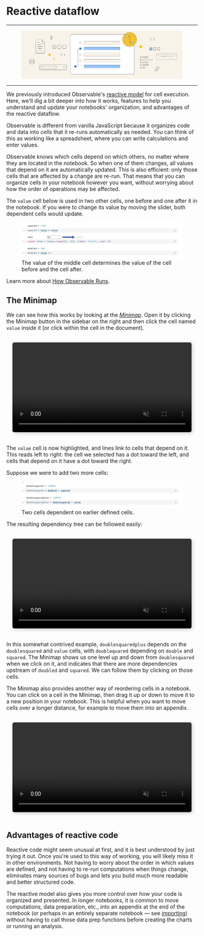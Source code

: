 # Reactive dataflow

---

<figure>
  <img
    class="screenshot w-80"
    src="./assets/new-users-course-minimap.png" alt="An illustration of some data related icons and objects."
  />
</figure>

---

We previously introduced Observable's [reactive model](https://observablehq.com/d/b64494e58131b26a?collection=@observablehq/intro-to-observable#cell-51) for cell execution. Here, we'll dig a bit deeper into how it works, features to help you understand and update your notebooks' organization, and advantages of the reactive dataflow.

Observable is different from vanilla JavaScript because it organizes code and data into _cells_ that it re-runs automatically as needed. You can think of this as working like a spreadsheet, where you can write calculations and enter values. 

Observable knows which cells depend on which others, no matter where they are located in the notebook. So when one of them changes, all values that depend on it are automatically updated. This is also efficient: only those cells that are affected by a change are re-run. That means that you can organize cells in your notebook however you want, without worrying about how the order of operations may be affected. 

The `value` cell below is used in two other cells, one before and one after it in the notebook. If you were to change its value by moving the slider, both dependent cells would update.

<figure>
  <img
    class="screenshot w-80"
    src="./assets/reactiveFlow.png" alt="A screenshot of three cells. There is a slider determining the value of the middle cell. The first and third cells are dependent on the value of the middle cell. Changing the value of the middle cell affects both the value of the first cell and the third."
  />
  <figcaption>The value of the middle cell determines the value of the cell before and the cell after.</figcaption>
</figure>

Learn more about [How Observable Runs](https://observablehq.com/@observablehq/how-observable-runs). 

## The Minimap

We can see how this works by looking at the [_Minimap_](https://observablehq.com/@observablehq/minimap?collection=@observablehq/visualizing-debugging-notebooks). Open it by clicking the Minimap button in the sidebar on the right and then click the cell named `value` inside it (or click within the cell in the document).

<div style="max-width: 640px; border-radius: 5px; overflow: hidden; padding: 1rem;">
    <video src="./assets/minimap2.mov" alt="User clicks on the Minimap pane, which pulls up a dependency tree view of all the cells in the notebook. The user then clicks on each cell in the Minimap to see if it has upstream or downstream dependencies." style="width: 100%; border-radius: 5px; box-shadow: 3px 3px 10px #ccc;" autoplay loop muted></video>
</div>

The `value` cell is now highlighted, and lines link to cells that depend on it. This reads left to right: the cell we selected has a dot toward the left, and cells that depend on it have a dot toward the right.

Suppose we were to add two more cells:

<figure>
  <img
    class="screenshot w-80"
    src="./assets/twoMoreCells.png" alt="A screenshot of two open JavaScript cells. The first cell defines `doublesquared`, which multiplies the values of two previously defined cells and another cell `doublesquaredplus`, which adds the value of `doublesquared` to our original `value` defined earlier."
  />
  <figcaption>Two cells dependent on earlier defined cells.</figcaption>
</figure>

The resulting dependency tree can be followed easily:

<div style="max-width: 640px; border-radius: 5px; overflow: hidden; padding: 1rem;">
    <video src="./assets/minimap.mov" alt="User clicks on the Minimap pane, which pulls up a dependency tree view of all the cells in the notebook. The user then clicks on each cell in the Minimap to see if it has upstream or downstream dependencies." style="width: 100%; border-radius: 5px; box-shadow: 3px 3px 10px #ccc;" autoplay loop muted></video>
</div>

In this somewhat contrived example, `doublesquaredplus` depends on the `doublesquared` and `value` cells, with `doublequared` depending on `double` and `squared`. The Minimap shows us one level up and down from `doublesquared` when we click on it, and indicates that there are more dependencies upstream of `doubled` and `squared`. We can follow them by clicking on those cells.

The Minimap also provides another way of reordering cells in a notebook. You can click on a cell in the Minimap, then drag it up or down to move it to a new position in your notebook. This is helpful when you want to move cells over a longer distance, for example to move them into an appendix.

<div style="max-width: 640px; border-radius: 5px; overflow: hidden; padding: 1rem;">
    <video src="./assets/minimap3.mov" alt="User has an open Minimap, clicks and drags values around the map to move them in the notebook." style="width: 100%; border-radius: 5px; box-shadow: 3px 3px 10px #ccc;" autoplay loop muted></video>
</div>

## Advantages of reactive code

Reactive code might seem unusual at first, and it is best understood by just trying it out. Once you're used to this way of working, you will likely miss it in other environments. Not having to worry about the order in which values are defined, and not having to re-run computations when things change, eliminates many sources of bugs and lets you build much more readable and better structured code.

The reactive model also gives you more control over how your code is organized and presented. In longer notebooks, it is common to move computations, data preparation, etc., into an appendix at the end of the notebook (or perhaps in an entirely separate notebook — see [importing](https://observablehq.com/d/3455fc643fe664d7?collection=@observablehq/intro-to-observable)) without having to call those data prep functions before creating the charts or running an analysis. 
